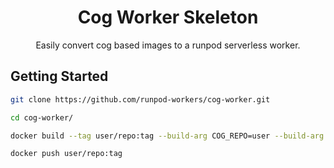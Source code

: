 <div align="center">

<h1>Cog Worker Skeleton</h1>

Easily convert cog based images to a runpod serverless worker.

</div>

## Getting Started

```bash
git clone https://github.com/runpod-workers/cog-worker.git

cd cog-worker/

docker build --tag user/repo:tag --build-arg COG_REPO=user --build-arg COG_MODEL=model_name --build-arg COG_VERSION=model_version .

docker push user/repo:tag
```
